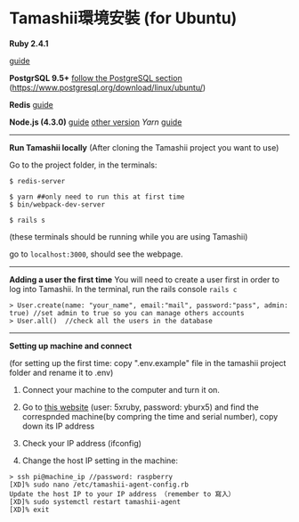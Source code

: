 # Tamashii環境安裝 (for Ubuntu)

**Ruby 2.4.1**

[guide](https://gorails.com/setup/ubuntu/16.04)


**PostgrSQL 9.5+**
[follow the PostgreSQL section](https://gorails.com/setup/ubuntu/16.04)
(https://www.postgresql.org/download/linux/ubuntu/)

**Redis**
[guide](https://redis.io/topics/quickstart)

**Node.js (4.3.0)** 
[guide](https://www.digitalocean.com/community/tutorials/how-to-install-node-js-on-ubuntu-16-04)
[other version](http://oranwind.org/-node-js-ubuntu-shi-yong-nvm-an-zhuang-node-js-lts/)
*Yarn*
[guide](https://yarnpkg.com/lang/en/docs/install/)

---
**Run Tamashii locally**
(After cloning the Tamashii project you want to use)

Go to the project folder, in the terminals:

``` 
$ redis-server
```

```
$ yarn ##only need to run this at first time 
$ bin/webpack-dev-server
```

```
$ rails s
```
(these terminals should be running while you are using Tamashii)

go to `localhost:3000`, should see the webpage.

---

**Adding a user the first time**
You will need to create a user first in order to log into Tamashii.
In the terminal, run the rails console `rails c`
```
> User.create(name: "your_name", email:"mail", password:"pass", admin: true) //set admin to true so you can manage others accounts
> User.all()  //check all the users in the database
```

---
**Setting up machine and connect**

(for setting up the first time: copy ".env.example" file in the tamashii project folder and rename it to .env)

1. Connect your machine to the computer and turn it on.

2. Go to [this website](http://people.cs.nctu.edu.tw/~lctseng/pi/ip_record.txt) (user: 5xruby, password: yburx5) and find the correspnded machine(by compring the time and serial number), copy down its IP address

3. Check your IP address (ifconfig)
4. Change the host IP setting in the machine:
```
> ssh pi@machine_ip //password: raspberry
[XD]% sudo nano /etc/tamashii-agent-config.rb
Update the host IP to your IP address （remember to 寫入）
[XD]% sudo systemctl restart tamashii-agent
[XD]% exit
```